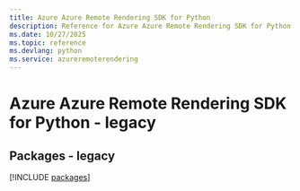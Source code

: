 ```yaml
---
title: Azure Azure Remote Rendering SDK for Python
description: Reference for Azure Azure Remote Rendering SDK for Python
ms.date: 10/27/2025
ms.topic: reference
ms.devlang: python
ms.service: azureremoterendering
---
```

# Azure Azure Remote Rendering SDK for Python - legacy
## Packages - legacy
[!INCLUDE [packages](azure-remote-rendering-index.md)]